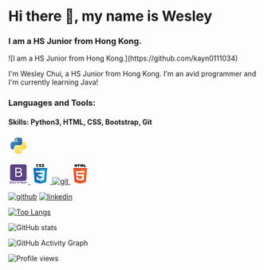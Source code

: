 <h1> Hi there 👋, my name is Wesley</h1>
<h3> I am a HS Junior from Hong Kong.</h3>
![I am a HS Junior from Hong Kong.](https://github.com/kayn0111034)

I'm Wesley Chui, a HS Junior from Hong Kong. I'm an avid programmer and I'm currently learning Java!

<h3 align="left">Languages and Tools:</h3>
<h4 align="left">Skills: Python3, HTML, CSS, Bootstrap, Git</h4>

  <a href="https://www.python.org" target="_blank"> <img src="https://raw.githubusercontent.com/devicons/devicon/master/icons/python/python-original.svg" alt="python" width="40" height="40"/> </a> </p>
<p align="left"> <a href="https://getbootstrap.com" target="_blank"> <img src="https://raw.githubusercontent.com/devicons/devicon/master/icons/bootstrap/bootstrap-plain-wordmark.svg" alt="bootstrap" width="40" height="40"/> </a> 
  <a href="https://www.w3schools.com/css/" target="_blank"> <img src="https://raw.githubusercontent.com/devicons/devicon/master/icons/css3/css3-original-wordmark.svg" alt="css3" width="40" height="40"/> </a> 
  <a href="https://git-scm.com/" target="_blank"> <img src="https://www.vectorlogo.zone/logos/git-scm/git-scm-icon.svg" alt="git" width="40" height="40"/> </a> 
  <a href="https://www.w3.org/html/" target="_blank"> <img src="https://raw.githubusercontent.com/devicons/devicon/master/icons/html5/html5-original-wordmark.svg" alt="html5" width="40" height="40"/> </a> 
  




[<img src='https://cdn.jsdelivr.net/npm/simple-icons@3.0.1/icons/github.svg' alt='github' height='40'>](https://github.com/kayn0111034)  [<img src='https://cdn.jsdelivr.net/npm/simple-icons@3.0.1/icons/linkedin.svg' alt='linkedin' height='40'>](https://www.linkedin.com/in/wesley-chui-86a864207/)  

[![Top Langs](https://github-readme-stats.vercel.app/api/top-langs/?username=kayn0111034)](https://github.com/anuraghazra/github-readme-stats)

![GitHub stats](https://github-readme-stats.vercel.app/api?username=kayn0111034&show_icons=true&count_private=true)  

![GitHub Activity Graph](https://activity-graph.herokuapp.com/graph?username=kayn0111034)  

![Profile views](https://gpvc.arturio.dev/kayn0111034)  
